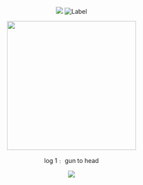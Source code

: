 <div align="center">

  <img src="https://komarev.com/ghpvc/?username=atervir&label= directories &color=5d5d5d&style=water"> ![Label](https://img.shields.io/badge/upcoming-more%20links%20for%20info%20soon-6e6e6e)
<p align="center">
    <img width="300" src="" alt="">
</p>

log 1﹕ gun to head

[![](https://i.postimg.cc/8cWPNYC2/tumblr-42898a9e10168ecc8e054152a77b36ab-d0f65bb8-2048.jpg)](https://rentry.co/seildirector)

